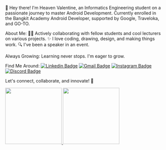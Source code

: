 👋 Hey there! I'm Heaven Valentine, an Informatics Engineering student on a passionate journey to master Android Development. Currently enrolled in the Bangkit Academy Android Developer, supported by Google, Traveloka, and GO-TO.

About Me:
👩‍💻 Actively collaborating with fellow students and cool lecturers on various projects.
✨ I love coding, drawing, design, and making things work.
🔍 I've been a speaker in an event.

Always Growing:
Learning never stops. I'm eager to grow.

Find Me Around:
[![Linkedin Badge](https://img.shields.io/badge/-LinkedIn-blue?style=for-the-badge&logo=Linkedin&logoColor=white&link=https://www.linkedin.com/in/heaven-valentine-h-2217b8134/)](https://www.linkedin.com/in/heaven-valentine/) 
[![Gmail Badge](https://img.shields.io/badge/-Gmail-red?style=for-the-badge&logo=Gmail&logoColor=white&link=mailto:heavenvalentine49@gmail.com)](mailto:heavenvalentine49@gmail.com) 
[![Instagram Badge](https://img.shields.io/badge/-Instagram-purple?style=for-the-badge&logo=instagram&logoColor=white&link=https://instagram.com/heaveeennn/)](https://instagram.com/heaveeennn)
[![Discord Badge](https://img.shields.io/badge/-Discord-5865F2?style=for-the-badge&logo=discord&logoColor=white&link=https://discordapp.com/users/6053)](https://discordapp.com/users/6053)

Let's connect, collaborate, and innovate! 🚀
<p align="left">
<a href="https://github.com/heavenvalentine">
  <img height="180em" src="https://github-readme-stats-eight-theta.vercel.app/api?username=heavenvalentine&show_icons=true&theme=algolia&include_all_commits=true&count_private=true"/>
  <img height="180em" src="https://github-readme-stats-eight-theta.vercel.app/api/top-langs/?username=heavenvalentine&layout=compact&langs_count=8&theme=algolia"/>
</a>
</p>
